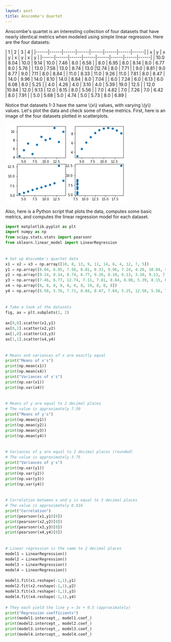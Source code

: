 ```yaml
---
layout: post
title: Anscombe's Quartet
---
```


Anscombe's quartet is an interesting collection of four datasets that have nearly identical metrics when modeled using simple linear regression. Here are the four datasets:

|      1      |      2      |      3      |      4      |
|------|------|------|------|------|------|------|------|
|  x   |  y   |   x  |   y  |   x  |   y  |   x  |   y  |
|------|------|------|------|------|------|------|------|
| 10.0 | 8.04 | 10.0 | 9.14 | 10.0 | 7.46 |  8.0 | 6.58 |
|  8.0 | 6.95 |  8.0 | 8.14 |  8.0 | 6.77 |  8.0 | 5.76 |
| 13.0 | 7.58 | 13.0 | 8.74 | 13.0 |12.74 |  8.0 | 7.71 |
|  9.0 | 8.81 |  9.0 | 8.77 |  9.0 | 7.11 |  8.0 | 8.84 |
| 11.0 | 8.33 | 11.0 | 9.26 | 11.0 | 7.81 |  8.0 | 8.47 |
| 14.0 | 9.96 | 14.0 | 8.10 | 14.0 | 8.84 |  8.0 | 7.04 |
|  6.0 | 7.24 |  6.0 | 6.13 |  6.0 | 6.08 |  8.0 | 5.25 |
|  4.0 | 4.26 |  4.0 | 3.10 |  4.0 | 5.39 | 19.0 | 12.5 |
| 12.0 |10.84 | 12.0 | 9.13 | 12.0 | 8.15 |  8.0 | 5.56 |
|  7.0 | 4.82 |  7.0 | 7.26 |  7.0 | 6.42 |  8.0 | 7.91 |
|  5.0 | 5.68 |  5.0 | 4.74 |  5.0 | 5.73 |  8.0 | 6.89 |


Notice that datasets 1-3 have the same \\(x\\) values, with varying \\(y\\) values. Let's plot the data and check some of these metrics. First, here is an image of the four datasets plotted in scatterplots. 

![Scatterplots for Anscombe's quartet](/images/anscombes_quartet.png)

Also, here is a Python script that plots the data, computes some basic metrics, and computes the linear regression model for each dataset.

```python
import matplotlib.pyplot as plt
import numpy as np
from scipy.stats.stats import pearsonr
from sklearn.linear_model import LinearRegression


# Set up Anscombe's quartet data
x1 = x2 = x3 = np.array([10, 8, 13, 9, 11, 14, 6, 4, 12, 7, 5])
y1 = np.array([8.04, 6.95, 7.58, 8.81, 8.33, 9.96, 7.24, 4.26, 10.84, 4.82, 5.68])
y2 = np.array([9.14, 8.14, 8.74, 8.77, 9.26, 8.10, 6.13, 3.10, 9.13, 7.26, 4.74])
y3 = np.array([7.46, 6.77, 12.74, 7.11, 7.81, 8.84, 6.08, 5.39, 8.15, 6.42, 5.73])
x4 = np.array([8, 8, 8, 8, 8, 8, 8, 19, 8, 8, 8])
y4 = np.array([6.58, 5.76, 7.71, 8.84, 8.47, 7.04, 5.25, 12.50, 5.56, 7.91, 6.89])


# Take a look at the datasets
fig, ax = plt.subplots(2, 2)

ax[0,0].scatter(x1,y1)
ax[0,1].scatter(x2,y2)
ax[1,0].scatter(x3,y3)
ax[1,1].scatter(x4,y4)


# Means and variances of x are exactly equal
print("Means of x's")
print(np.mean(x1))
print(np.mean(x4))
print("Variances of x's")
print(np.var(x1))
print(np.var(x4))


# Means of y are equal to 2 decimal places
# The value is approximately 7.50
print("Means of y's")
print(np.mean(y1))
print(np.mean(y2))
print(np.mean(y3))
print(np.mean(y4))


# Variances of y are equal to 2 decimal places (rounded)
# The value is approximately 3.75
print("Variances of y's")
print(np.var(y1))
print(np.var(y2))
print(np.var(y3))
print(np.var(y4))


# Correlation between x and y is equal to 3 decimal places
# The value is approximately 0.816
print("Correlation")
print(pearsonr(x1,y1)[0])
print(pearsonr(x2,y2)[0])
print(pearsonr(x3,y3)[0])
print(pearsonr(x4,y4)[0])


# Linear regression is the same to 2 decimal places
model1 = LinearRegression()
model2 = LinearRegression()
model3 = LinearRegression()
model4 = LinearRegression()

model1.fit(x1.reshape(-1,1),y1)
model2.fit(x2.reshape(-1,1),y2)
model3.fit(x3.reshape(-1,1),y3)
model4.fit(x4.reshape(-1,1),y4)

# They each yield the line y = 3x + 0.5 (approximately)
print("Regression coefficients")
print(model1.intercept_, model1.coef_)
print(model2.intercept_, model2.coef_)
print(model3.intercept_, model3.coef_)
print(model4.intercept_, model4.coef_)
```
